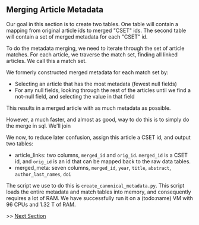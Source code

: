## Merging Article Metadata

Our goal in this section is to create two tables. One table will contain a mapping from original
article ids to merged "CSET" ids. The second table will contain a set of merged metadata for each
"CSET" id.

To do the metadata merging, we need to iterate through the set of article matches. For each article, 
we traverse the match set, finding all linked articles. We call this a match set. 

We formerly constructed merged metadata for each match set by:

- Selecting an article that has the most metadata (fewest null fields)
- For any null fields, looking through the rest of the articles until we find a not-null field, and
selecting the value in that field

This results in a merged article with as much metadata as possible. 

However, a much faster, and almost as good, way to do this is to simply do the merge in sql. We'll join


We now, to reduce later confusion,
assign this article a CSET id, and output two tables:

- article_links: two columns, `merged_id` and `orig_id`. `merged_id` is a CSET id, and `orig_id` is an id
that can be mapped back to the raw data tables.
- merged_meta: seven columns, `merged_id`, `year`, `title`, `abstract`, `author_last_names`, `doi`

The script we use to do this is `create_canonical_metadata.py`. This script loads the entire metadata
and match tables into memory, and consequently requires a lot of RAM. We have successfully run it on a
(todo:name) VM with 96 CPUs and 1.32 T of RAM.

\>> [Next Section](methods_documentation/3_reporting.md)